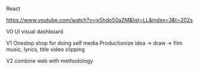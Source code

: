 
React

https://www.youtube.com/watch?v=jx5hdo50a2M&list=LL&index=3&t=202s

V0 UI visual dashboard

V1 Onestop shop for doing self media
Productionize
idea -> draw -> film
music, lyrics, title
video clipping


V2 combine web with methodology
